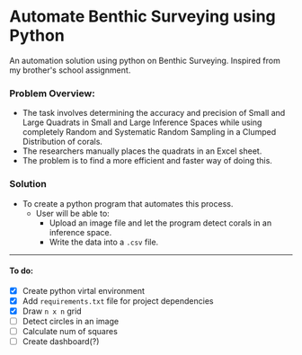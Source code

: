 # Automate Benthic Surveying using Python

An automation solution using python on Benthic Surveying. Inspired from my brother's school assignment.

### Problem Overview:

- The task involves determining the accuracy and precision of Small and Large Quadrats in Small and Large Inference Spaces while using completely Random and Systematic Random Sampling in a Clumped Distribution of corals.
- The researchers manually places the quadrats in an Excel sheet.
- The problem is to find a more efficient and faster way of doing this.

### Solution

- To create a python program that automates this process.
  - User will be able to:
    - Upload an image file and let the program detect corals in an inference space.
    - Write the data into a `.csv` file.

---

#### To do:

- [x] Create python virtal environment
- [x] Add `requirements.txt` file for project dependencies
- [x] Draw `n x n` grid
- [ ] Detect circles in an image
- [ ] Calculate num of squares
- [ ] Create dashboard(?)
